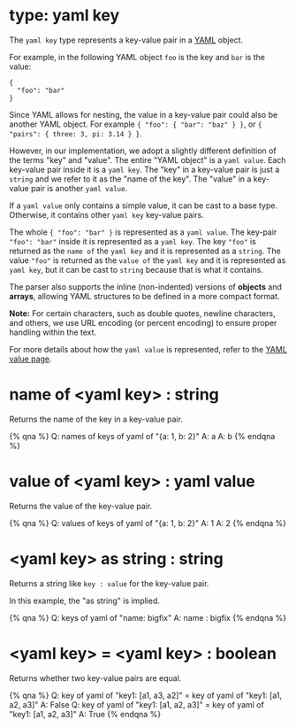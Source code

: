 # type: yaml key

The `yaml key` type represents a key-value pair in a [YAML](https://en.wikipedia.org/wiki/YAML) object.

For example, in the following YAML object `foo` is the key and `bar` is the value:
```
{
  "foo": "bar"
}
```

Since YAML allows for nesting, the value in a key-value pair could also be another YAML object.
For example `{ "foo": { "bar": "baz" } }`, or `{ "pairs": { three: 3, pi: 3.14 } }`.

However, in our implementation, we adopt a slightly different definition of the terms "key" and "value".
The entire "YAML object" is a `yaml value`.
Each key-value pair inside it is a `yaml key`.
The "key" in a key-value pair is just a `string` and we refer to it as the "name of the key".
The "value" in a key-value pair is another `yaml value`.

If a `yaml value` only contains a simple value, it can be cast to a base type.
Otherwise, it contains other `yaml key` key-value pairs.

The whole `{ "foo": "bar" }` is represented as a `yaml value`.
The key-pair `"foo": "bar"` inside it is represented as a `yaml key`.
The key `"foo"` is returned as the `name of` the `yaml key` and it is represented as a `string`.
The value `"foo"` is returned as the `value of` the `yaml key` and it is represented as `yaml key`, but it can be cast to `string` because that is what it contains.

The parser also supports the inline (non-indented) versions of **objects** and **arrays**, allowing YAML structures to be defined in a more compact format.

**Note:** For certain characters, such as double quotes, newline characters, and others, we use URL encoding (or percent encoding) to ensure proper handling within the text.

For more details about how the `yaml value` is represented, refer to the [YAML value page](https://developer.bigfix.com/relevance/reference/yaml-value.html).

# name of &lt;yaml key&gt; : string

Returns the name of the key in a key-value pair.

{% qna %}
Q: names of keys of yaml of "{a: 1, b: 2}"
A: a
A: b
{% endqna %}

# value of &lt;yaml key&gt; : yaml value

Returns the value of the key-value pair.

{% qna %}
Q: values of keys of yaml of "{a: 1, b: 2}"
A: 1
A: 2
{% endqna %}

# &lt;yaml key&gt; as string : string

Returns a string like `key : value` for the key-value pair.

In this example, the "as string" is implied.

{% qna %}
Q: keys of yaml of "name: bigfix"
A: name : bigfix
{% endqna %}

# &lt;yaml key&gt; = &lt;yaml key&gt; : boolean

Returns whether two key-value pairs are equal.

{% qna %}
Q: key of yaml of "key1: [a1, a3, a2]" = key of yaml of "key1: [a1, a2, a3]"
A: False
Q: key of yaml of "key1: [a1, a2, a3]" = key of yaml of "key1: [a1, a2, a3]"
A: True
{% endqna %}
